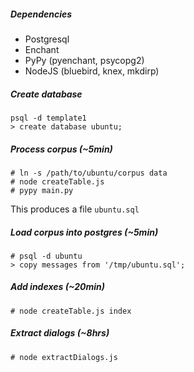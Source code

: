 ##### Dependencies
* Postgresql
* Enchant
* PyPy (pyenchant, psycopg2)
* NodeJS (bluebird, knex, mkdirp)

##### Create database
```
psql -d template1
> create database ubuntu;
```

##### Process corpus (~5min)
```
# ln -s /path/to/ubuntu/corpus data
# node createTable.js
# pypy main.py
```
This produces a file `ubuntu.sql`

##### Load corpus into postgres (~5min)
```
# psql -d ubuntu
> copy messages from '/tmp/ubuntu.sql';
```

##### Add indexes (~20min)
```
# node createTable.js index
```

##### Extract dialogs (~8hrs)
```
# node extractDialogs.js
```
